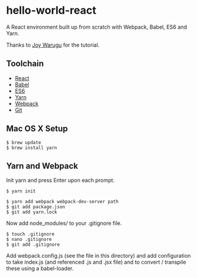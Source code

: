 # hello-world-react

A React environment built up from scratch with Webpack, Babel, ES6 and Yarn.

Thanks to [Joy Warugu](https://scotch.io/tutorials/setup-a-react-environment-using-webpack-and-babel) for the tutorial.

## Toolchain

* [React](https://facebook.github.io/react/)
* [Babel](https://babeljs.io/)
* [ES6](https://github.com/lukehoban/es6features)
* [Yarn](https://yarnpkg.com)
* [Webpack](https://webpack.github.io)
* [Git](https://git-scm.com)

## Mac OS X Setup

```
$ brew update
$ brew install yarn 
```

## Yarn and Webpack 

Init yarn and press Enter upon each prompt.

```
$ yarn init
```

```
$ yarn add webpack webpack-dev-server path
$ git add package.json
$ git add yarn.lock
```

Now add node_modules/ to your .gitignore file.

```
$ touch .gitignore
$ nano .gitignore 
$ git add .gitignore
```

Add webpack.config.js (see the file in this directory) and add configuration to take index.js (and referenced .js 
and .jsx file) and to convert / transpile these using a babel-loader.

